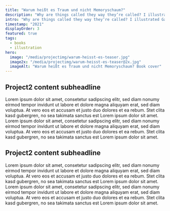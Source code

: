 ```yaml
---
title: "Warum heißt es Traum und nicht Memoryschaum?"
description: "Why are things called they way they’re called? I illustrated Gabriel Yoran’s fun word twists and we published it as a small, neat book (‛Top 50 Gift Books for Singles’ on Amazon!). Frohmann Verlag 2021"
intro: "Why are things called they way they’re called? I illustrated Gabriel Yoran’s fun word twists and we published it as a small, neat book (‛Top 50 Gift Books for Singles’ on Amazon!). Published with Frohmann Verlag Berlin."
timestamp: "2021"
displayOrder: 3
featured: true
tags:
  - books
  - illustration
hero:
  image: "/media/projectimg/warum-heisst-es-teaser.jpg"
  image2x: "/media/projectimg/warum-heisst-es-teaser@2x.jpg"
  imageAlt: "Warum heißt es Traum und nicht Memoryschaum? Book cover"
---
```


## Project2 content subheadline

Lorem ipsum dolor sit amet, consetetur sadipscing elitr, sed diam nonumy eirmod tempor invidunt ut labore et dolore magna aliquyam erat, sed diam voluptua. At vero eos et accusam et justo duo dolores et ea rebum. Stet clita kasd gubergren, no sea takimata sanctus est Lorem ipsum dolor sit amet. Lorem ipsum dolor sit amet, consetetur sadipscing elitr, sed diam nonumy eirmod tempor invidunt ut labore et dolore magna aliquyam erat, sed diam voluptua. At vero eos et accusam et justo duo dolores et ea rebum. Stet clita kasd gubergren, no sea takimata sanctus est Lorem ipsum dolor sit amet. 

## Project2 content subheadline

Lorem ipsum dolor sit amet, consetetur sadipscing elitr, sed diam nonumy eirmod tempor invidunt ut labore et dolore magna aliquyam erat, sed diam voluptua. At vero eos et accusam et justo duo dolores et ea rebum. Stet clita kasd gubergren, no sea takimata sanctus est Lorem ipsum dolor sit amet. Lorem ipsum dolor sit amet, consetetur sadipscing elitr, sed diam nonumy eirmod tempor invidunt ut labore et dolore magna aliquyam erat, sed diam voluptua. At vero eos et accusam et justo duo dolores et ea rebum. Stet clita kasd gubergren, no sea takimata sanctus est Lorem ipsum dolor sit amet. 